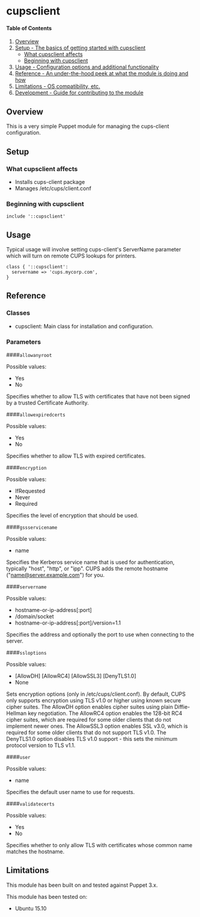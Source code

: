 # cupsclient

#### Table of Contents

1. [Overview](#overview)
2. [Setup - The basics of getting started with cupsclient](#setup)
    * [What cupsclient affects](#what-cupsclient-affects)
    * [Beginning with cupsclient](#beginning-with-cupsclient)
3. [Usage - Configuration options and additional functionality](#usage)
4. [Reference - An under-the-hood peek at what the module is doing and how](#reference)
5. [Limitations - OS compatibility, etc.](#limitations)
6. [Development - Guide for contributing to the module](#development)

## Overview

This is a very simple Puppet module for managing the cups-client configuration.

## Setup

### What cupsclient affects

* Installs cups-client package
* Manages /etc/cups/client.conf

### Beginning with cupsclient

```puppet
include '::cupsclient'
```

## Usage

Typical usage will involve setting cups-client's ServerName parameter which
will turn on remote CUPS lookups for printers.

```puppet
class { '::cupsclient':
  servername => 'cups.mycorp.com',
}
```

## Reference

### Classes

* cupsclient: Main class for installation and configuration.

### Parameters

####`allowanyroot`

Possible values:
 * Yes
 * No

Specifies whether to allow TLS with certificates that have not
been signed by a trusted Certificate Authority.

####`allowexpiredcerts`

Possible values:
 * Yes
 * No

Specifies whether to allow TLS with expired certificates.

####`encryption`

Possible values:
 * IfRequested
 * Never
 * Required

Specifies the level of encryption that should be used.

####`gssservicename`

Possible values:
 * name

Specifies the Kerberos service name that is used for
authentication, typically "host", "http", or "ipp". CUPS adds the
remote hostname ("name@server.example.com") for you.

####`servername`

Possible values:
 * hostname-or-ip-address[:port]
 * /domain/socket
 * hostname-or-ip-address[:port]/version=1.1

Specifies the address and optionally the port to use when
connecting to the server.

####`ssloptions`

Possible values:
 * [AllowDH] [AllowRC4] [AllowSSL3] [DenyTLS1.0]
 * None

Sets encryption options (only in /etc/cups/client.conf). By
default, CUPS only supports encryption using TLS v1.0 or higher
using known secure cipher suites. The AllowDH option enables
cipher suites using plain Diffie-Hellman key negotiation. The
AllowRC4 option enables the 128-bit RC4 cipher suites, which are
required for some older clients that do not implement newer ones.
The AllowSSL3 option enables SSL v3.0, which is required for some
older clients that do not support TLS v1.0. The DenyTLS1.0 option
disables TLS v1.0 support - this sets the minimum protocol version
to TLS v1.1.

####`user`

Possible values:
 * name

Specifies the default user name to use for requests.

####`validatecerts`

Possible values:
 * Yes
 * No

Specifies whether to only allow TLS with certificates whose common
name matches the hostname.

## Limitations

This module has been built on and tested against Puppet 3.x.

This module has been tested on:

* Ubuntu 15.10
